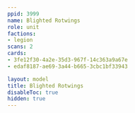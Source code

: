 ```yaml
---
ppid: 3999
name: Blighted Rotwings
role: unit
factions:
- legion
scans: 2
cards:
- 3fe12f30-4a2e-35d3-967f-14c363a9a67e
- edaf8187-ae69-3a44-b665-3cbc1bf33943

layout: model
title: Blighted Rotwings
disableToc: true
hidden: true
---
```

